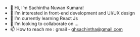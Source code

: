 - 👋 Hi, I’m Sachintha Nuwan Kumara!
- 👀 I’m interested in front-end development and UI/UX design
- 🌱 I’m currently learning React Js
- 💞️ I’m looking to collaborate on ...
- 📫 How to reach me : gmail - ghsachintha@gmail.com
